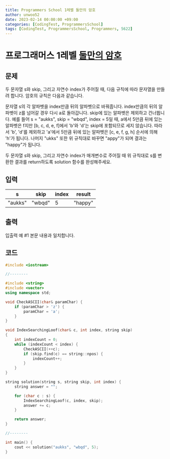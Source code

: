 ```yaml
---
title: Programmers School 1레벨 둘만의 암호
author: unwoo52
date: 2023-02-14 00:00:00 +09:00
categories: [CodingTest, ProgrammersSchool]
tags: [CodingTest, ProgrammersSchool, Programmers, 5622]
---
```




# 프로그래머스 1레벨 [둘만의 암호](https://school.programmers.co.kr/learn/courses/30/lessons/155652)


## 문제

두 문자열 s와 skip, 그리고 자연수 index가 주어질 때, 다음 규칙에 따라 문자열을 만들려 합니다. 암호의 규칙은 다음과 같습니다.

문자열 s의 각 알파벳을 index만큼 뒤의 알파벳으로 바꿔줍니다.
index만큼의 뒤의 알파벳이 z를 넘어갈 경우 다시 a로 돌아갑니다.
skip에 있는 알파벳은 제외하고 건너뜁니다.
예를 들어 s = "aukks", skip = "wbqd", index = 5일 때, a에서 5만큼 뒤에 있는 알파벳은 f지만 [b, c, d, e, f]에서 'b'와 'd'는 skip에 포함되므로 세지 않습니다. 따라서 'b', 'd'를 제외하고 'a'에서 5만큼 뒤에 있는 알파벳은 [c, e, f, g, h] 순서에 의해 'h'가 됩니다. 나머지 "ukks" 또한 위 규칙대로 바꾸면 "appy"가 되며 결과는 "happy"가 됩니다.

두 문자열 s와 skip, 그리고 자연수 index가 매개변수로 주어질 때 위 규칙대로 s를 변환한 결과를 return하도록 solution 함수를 완성해주세요.

## 입력

|s	|skip	|index|	result|
|-|-|-|-|
|"aukks"	|"wbqd"	|5	|"happy"|


## 출력

입출력 예 #1
본문 내용과 일치합니다.



## 코드

```cpp
#include <iostream>

//--------

#include <string>
#include <vector>
using namespace std;

void CheckASCII(char& paramChar) {
    if (paramChar > 'z') {
        paramChar = 'a';
    }
}

void IndexSearchingLoof(char& c, int index, string skip)
{
    int indexCount = 0;
    while (indexCount < index) {
        CheckASCII(++c);
        if (skip.find(c) == string::npos) {
            indexCount++;
        }
    }
}

string solution(string s, string skip, int index) {
    string answer = "";

    for (char c : s) {
        IndexSearchingLoof(c, index, skip);
        answer += c;
    }

    return answer;
}

//--------

int main() {
    cout << solution("aukks", "wbqd", 5);
}
```
